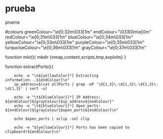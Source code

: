 # prueba
pruena


#colours
greenColour="\e[0;32m\033[1m"
endColour="\033[0m\e[0m"
redColour="\e[0;31m\033[1m"
blueColour="\e[0;34m\033[1m"
yellowColour="\e[0;33m\033[1m"
purpleColour="\e[0;35m\033[1m"
turquoiseColour="\e[0;36m\033[1m"
grayColour="\e[0;37m\033[1m"



function mkt(){
        mkdir {nmap,content,scripts,tmp,exploits}
}

function extractPorts(){

        echo -e "\n${yellowColor[*] Extracting information...${endColour}\n"
        ip_address=$(cat allPorts | grep -oP '\d{1,3}\.\d{1,3}\.\d{1,3}\-\d{1,3}' | sort -u)

        echo -e "\t${blueColour}[*] IP Address: ${endColour}${grayColour}$ip_address${endColour}"
        echo -e "\t${blueColour}[*] Open ports: ${endColour}${grayColour}$open_ports${endColour}\n"

        echo $open_ports | xclip -sel clip

        echo -e "${yellowColour}[*] Ports has been copied to clipboard!${endColour}\n" 
